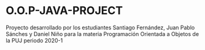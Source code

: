 # O.O.P-JAVA-PROJECT
Proyecto desarrollado por los estudiantes Santiago Fernández, Juan Pablo Sánches y Daniel Niño para la materia Programación Orientada a Objetos de la PUJ periodo 2020-1
